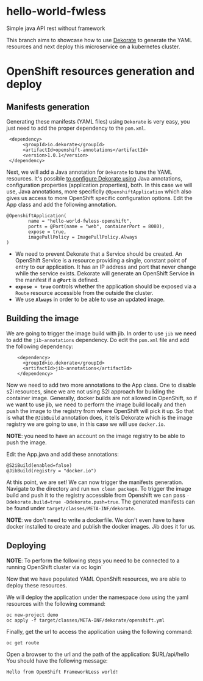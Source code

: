 # hello-world-fwless
Simple java API rest without framework


This branch aims to showcase how to use [Dekorate](https://github.com/dekorateio/dekorate) to generate the YAML resources and next deploy this microservice on a kubernetes cluster.

# OpenShift resources generation and deploy
## Manifests generation
Generating these manifests (YAML files) using `Dekorate` is very easy, you just need to add the proper dependency to the `pom.xml`.

```
 <dependency>
      <groupId>io.dekorate</groupId>
      <artifactId>openshift-annotations</artifactId>
      <version>1.0.1</version>
 </dependency>
```

Next, we will add a Java annotation for `Dekorate` to tune the YAML resources. It's possible [to configure Dekorate using](https://github.com/dekorateio/dekorate#usage) Java annotations, configuration properties (application.properties), both.
In this case we will use, Java annotations, more specificlly  `@OpenshiftApplication` which also gives us access to more OpenShift specific configuration options.
Edit the App class and add the following annotation.

```
@OpenshiftApplication(
        name = "hello-world-fwless-openshift",        
        ports = @Port(name = "web", containerPort = 8080),  
        expose = true, 
        imagePullPolicy = ImagePullPolicy.Always 
)
```
- We need to prevent Dekorate that a Service should be created. An OpenShift Service is a resource providing a single, constant point of entry to our application. It has an IP address and port that never change while the service exists. Dekorate will generate an OpenShift Service in the manifest if a **`@Port`** is defined.
- **`expose = true`** controls whether the application should be exposed via a `Route` resource accessible from the outside the cluster.
- We use **`Always`** in order to be able to use an updated image.

## Building the image
We are going to trigger the image build with jib. In order to use `jib` we need to add the `jib-annotations` dependency. Do edit the `pom.xml` file and add the following dependency:

```
    <dependency>
      <groupId>io.dekorate</groupId>
      <artifactId>jib-annotations</artifactId>
    </dependency>
```

Now we need to add two more annotations to the App class. One to disable s2i resources, since we are not using S2I approach for building the container image. 
Generally, docker builds are not allowed in OpenShift, so if we want to use jib, we need to perform the image build locally and then push the image to the registry from where OpenShift will pick it up. 
So that is what the `@JibBuild` annotation does, it tells Dekorate which is the image registry we are going to use, in this case we will use `docker.io`.

**NOTE**: you need to have an account on the image registry to be able to push the image.

Edit the App.java and add these annotations:

```
@S2iBuild(enabled=false)
@JibBuild(registry = "docker.io")
```

At this point, we are set! We can now trigger the manifests generation. Navigate to the directory and run `mvn clean package`. To trigger the image build and push it to the registry accessible from Openshift we can pass `-Ddekorate.build=true -Ddekorate.push=true`. The generated manifests can be found under `target/classes/META-INF/dekorate`.

**NOTE**: we don't need to write a dockerfile. We don't even have to have docker installed to create and publish the docker images. Jib does it for us.


## Deploying

**NOTE**: To perform the following steps you need to be connected to a running OpenShift cluster via oc login`

Now that we have populated YAML OpenShift resources, we are able to deploy these resources.

We will deploy the application under the namespace `demo` using the yaml resources with the following command:

```
oc new-project demo
oc apply -f target/classes/META-INF/dekorate/openshift.yml
```

Finally, get the url to access the application using the following command:

```
oc get route
```

Open a browser to the url and the path of the application:  $URL/api/hello
You should have the following message:

`Hello from OpenShift FrameworkLess world!`


